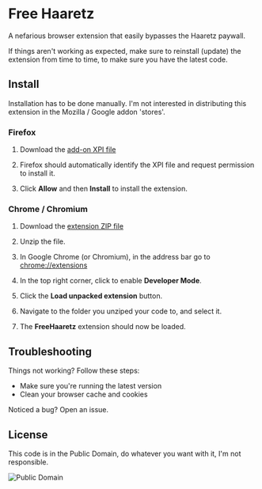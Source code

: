# Free Haaretz

A nefarious browser extension that easily bypasses the Haaretz paywall.

If things aren't working as expected, make sure to reinstall (update) the extension from time to time, to make sure you have the latest code.

## Install

Installation has to be done manually. I'm not interested in distributing this extension in the Mozilla / Google addon 'stores'.

### Firefox

 1. Download the [add-on XPI file](https://github.com/hamavreg1983/free-haaretz/raw/master/releases/download/v0.9.8/free-haaretz.xpi)

 2. Firefox should automatically identify the XPI file and request permission to install it.
 
 3. Click **Allow** and then **Install** to install the extension.

### Chrome / Chromium

 1. Download the [extension ZIP file](https://github.com/hamavreg1983/free-haaretz/raw/master/releases/download/v0.9.8/free-haaretz.zip)

 2. Unzip the file.

 3. In Google Chrome (or Chromium), in the address bar go to [chrome://extensions](chrome://extensions)

 4. In the top right corner, click to enable **Developer Mode**.

 5. Click the **Load unpacked extension** button.

 6. Navigate to the folder you unziped your code to, and select it.

 7. The **FreeHaaretz** extension should now be loaded.

## Troubleshooting

Things not working? Follow these steps:

 - Make sure you're running the latest version
 - Clean your browser cache and cookies

Noticed a bug? Open an issue.

## License

This code is in the Public Domain, do whatever you want with it, I'm not responsible.

![Public Domain](https://i.creativecommons.org/p/mark/1.0/88x31.png)
